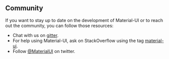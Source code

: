 ## Community

If you want to stay up to date on the development of Material-UI or to reach out the community, you can follow those resources:

- Chat with us on [gitter](https://gitter.im/KualiCo/kuali-ui).
- For help using Material-UI, ask on StackOverflow using the tag
[material-ui](http://stackoverflow.com/questions/tagged/material-ui).
- Follow [@MaterialUI](https://twitter.com/MaterialUI) on twitter.
